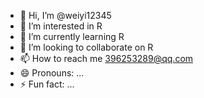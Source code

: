 - 👋 Hi, I’m @weiyi12345
- 👀 I’m interested in R
- 🌱 I’m currently learning R
- 💞️ I’m looking to collaborate on R
- 📫 How to reach me 396253289@qq.com
- 😄 Pronouns: ...
- ⚡ Fun fact: ...

<!---
weiyi12345/weiyi12345 is a ✨ special ✨ repository because its `README.md` (this file) appears on your GitHub profile.
You can click the Preview link to take a look at your changes.
--->

